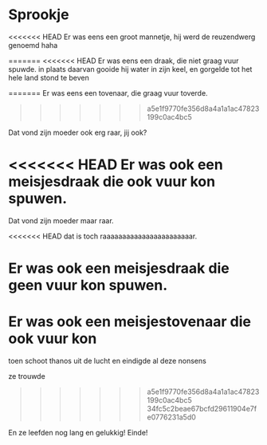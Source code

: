 # Sprookje

<<<<<<< HEAD
Er was eens
een groot mannetje, hij werd de reuzendwerg genoemd haha


=======
<<<<<<< HEAD
Er was eens een draak, die niet graag vuur spuwde.
in plaats daarvan gooide hij water in zijn keel, en gorgelde tot het hele land stond te beven

=======
Er was eens een tovenaar, die graag vuur toverde.
>>>>>>> a5e1f9770fe356d8a4a1a1ac47823199c0ac4bc5

Dat vond zijn moeder ook erg raar, jij ook?

<<<<<<< HEAD
Er was ook een meisjesdraak die ook vuur kon spuwen.
=======
Dat vond zijn moeder maar raar.

<<<<<<< HEAD
dat is toch raaaaaaaaaaaaaaaaaaaaaaar.

Er was ook een meisjesdraak die geen vuur kon spuwen.
=======
Er was ook een meisjestovenaar die ook vuur kon 
=======
toen schoot thanos uit de lucht en eindigde al deze nonsens


ze trouwde
>>>>>>> a5e1f9770fe356d8a4a1a1ac47823199c0ac4bc5
>>>>>>> 34fc5c2beae67bcfd29611904e7fe0776231a5d0

En ze leefden nog lang en gelukkig!
Einde!
